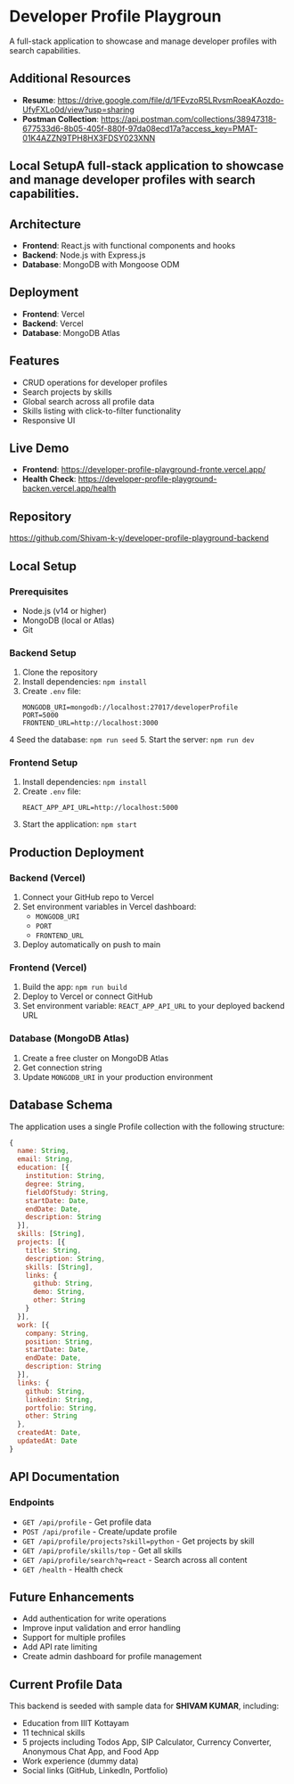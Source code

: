 # Developer Profile Playgroun
A full-stack application to showcase and manage developer profiles with search capabilities.

## Additional Resources

- **Resume**: https://drive.google.com/file/d/1FEvzoR5LRvsmRoeaKAozdo-UfyFXLo0d/view?usp=sharing
- **Postman Collection**: https://api.postman.com/collections/38947318-677533d6-8b05-405f-880f-97da08ecd17a?access_key=PMAT-01K4AZZN9TPH8HX3FDSY023XNN

## Local SetupA full-stack application to showcase and manage developer profiles with search capabilities.

## Architecture

- **Frontend**: React.js with functional components and hooks
- **Backend**: Node.js with Express.js
- **Database**: MongoDB with Mongoose ODM

## Deployment

- **Frontend**: Vercel
- **Backend**: Vercel
- **Database**: MongoDB Atlas

## Features

- CRUD operations for developer profiles
- Search projects by skills
- Global search across all profile data
- Skills listing with click-to-filter functionality
- Responsive UI

## Live Demo

- **Frontend**: https://developer-profile-playground-fronte.vercel.app/
- **Health Check**: https://developer-profile-playground-backen.vercel.app/health

## Repository

https://github.com/Shivam-k-y/developer-profile-playground-backend

## Local Setup

### Prerequisites

- Node.js (v14 or higher)
- MongoDB (local or Atlas)
- Git

### Backend Setup

1. Clone the repository
2. Install dependencies: `npm install`
3. Create `.env` file:
   ```
   MONGODB_URI=mongodb://localhost:27017/developerProfile
   PORT=5000
   FRONTEND_URL=http://localhost:3000
   ```
4 Seed the database: `npm run seed`
5. Start the server: `npm run dev`

### Frontend Setup

1. Install dependencies: `npm install`
2. Create `.env` file:
   ```
   REACT_APP_API_URL=http://localhost:5000
   ```
3. Start the application: `npm start`

## Production Deployment

### Backend (Vercel)

1. Connect your GitHub repo to Vercel
2. Set environment variables in Vercel dashboard:
   - `MONGODB_URI`
   - `PORT`
   - `FRONTEND_URL`
3. Deploy automatically on push to main

### Frontend (Vercel)

1. Build the app: `npm run build`
2. Deploy to Vercel or connect GitHub
3. Set environment variable: `REACT_APP_API_URL` to your deployed backend URL

### Database (MongoDB Atlas)

1. Create a free cluster on MongoDB Atlas
2. Get connection string
3. Update `MONGODB_URI` in your production environment

## Database Schema

The application uses a single Profile collection with the following structure:

```javascript
{
  name: String,
  email: String,
  education: [{
    institution: String,
    degree: String,
    fieldOfStudy: String,
    startDate: Date,
    endDate: Date,
    description: String
  }],
  skills: [String],
  projects: [{
    title: String,
    description: String,
    skills: [String],
    links: {
      github: String,
      demo: String,
      other: String
    }
  }],
  work: [{
    company: String,
    position: String,
    startDate: Date,
    endDate: Date,
    description: String
  }],
  links: {
    github: String,
    linkedin: String,
    portfolio: String,
    other: String
  },
  createdAt: Date,
  updatedAt: Date
}
```

## API Documentation

### Endpoints

- `GET /api/profile` - Get profile data
- `POST /api/profile` - Create/update profile
- `GET /api/profile/projects?skill=python` - Get projects by skill
- `GET /api/profile/skills/top` - Get all skills
- `GET /api/profile/search?q=react` - Search across all content
- `GET /health` - Health check

## Future Enhancements

- Add authentication for write operations
- Improve input validation and error handling
- Support for multiple profiles
- Add API rate limiting
- Create admin dashboard for profile management

## Current Profile Data

This backend is seeded with sample data for **SHIVAM KUMAR**, including:

- Education from IIIT Kottayam
- 11 technical skills
- 5 projects including Todos App, SIP Calculator, Currency Converter, Anonymous Chat App, and Food App
- Work experience (dummy data)
- Social links (GitHub, LinkedIn, Portfolio)


